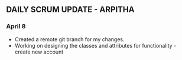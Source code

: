 ## **DAILY SCRUM UPDATE - ARPITHA**

### April 8 
* Created a remote git branch for my changes.
* Working on designing the classes and attributes for functionality - create new account
